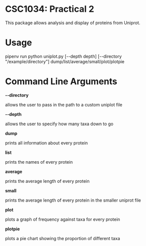 CSC1034: Practical 2
====================

This package allows analysis and display of proteins from Uniprot.

Usage
====================
pipenv run python uniplot.py [--depth depth] [--directory "/example/directory"] dump/list/average/small/plot/plotpie


Command Line Arguments
====================
**--directory**

allows the user to pass in the path to a custom uniplot file

**--depth**

allows the user to specify how many taxa down to go

**dump**

prints all information about every protein

**list**

prints the names of every protein

**average**

prints the average length of every protein

**small**

prints the average length of every protein in the smaller uniprot file

**plot**

plots a graph of frequency against taxa for every protein

**plotpie**

plots a pie chart showing the proportion of different taxa

